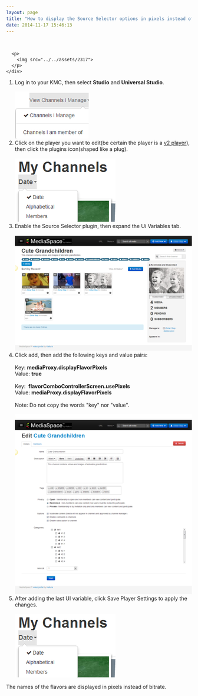 ```yaml
---
layout: page
title: "How to display the Source Selector options in pixels instead of bitrate?"
date: 2014-11-17 15:46:13
---
```


<div class="columnLayout single" data-layout="single">
  <div class="cell normal" data-type="normal">
    <div class="innerCell">
      <p>
         
      </p>
      
      <p>
        <img src="../../assets/2317">
      </p>
    </div>
  </div>
</div>

<div class="columnLayout single" data-layout="single">
  <div class="cell normal" data-type="normal">
    <div class="innerCell">
      <ol>
        <li>
          Log in to your KMC, then select <strong>Studio</strong> and <strong>Universal Studio</strong>.<br /><br /><img src="../../assets/2318">
        </li>
        <li>
          Click on the player you want to edit(be certain the player is a <a href="http://knowledge.kaltura.com/faq/universal-studio-faq" target="_blank" class="external-link" rel="nofollow">v2 player</a>), then click the plugins icon(shaped like a plug).<br /><br /><img src="../../assets/2319">
        </li>
        <li>
          Enable the Source Selector plugin, then expand the Ui Variables tab.<br /><br /><img src="../../assets/2320">
        </li>
        <li>
          Click add, then add the following keys and value pairs:<br /><br />Key: <span><strong>mediaProxy.displayFlavorPixels </strong><br /></span><span>Value: <strong>true</strong><br /><br />Key:  <strong>flavorComboControllerScreen.usePixels </strong><br />Value: <strong>mediaProxy.displayFlavorPixels </strong><br /><br />Note: Do not copy the words "key" nor "value". <br /><br /><img src="../../assets/2321">
        </li>
        <li>
          <span>After adding the last UI variable, click Save Player Settings to apply the changes.<br /><br /><img src="../../assets/2322">
        </li>
      </ol>The names of the flavors are displayed in pixels instead of bitrate.
    </div>
  </div>
</div>